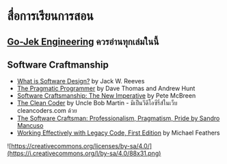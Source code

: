 # สื่อการเรียนการสอน

## [Go-Jek Engineering](https://blog.gojekengineering.com/the-go-jek-reading-list-1088712ccc14) ควรอ่านทุกเล่มในนี้
## Software Craftmanship

* [What is Software Design?](http://user.it.uu.se/~carle/softcraft/notes/Reeve_SourceCodeIsTheDesign.pdf) by Jack W. Reeves
* [The Pragmatic Programmer](https://my.safaribooksonline.com/book/programming/9780135956977) by Dave Thomas and Andrew Hunt
* [Software Craftsmanship: The New Imperative](https://my.safaribooksonline.com/book/software-engineering-and-development/0201733862
) by Pete McBreen
* [The Clean Coder](https://my.safaribooksonline.com/book/programming/9780132542913
) by Uncle Bob Martin - มีเป็นวีดีโอซีรี่ส์ในเว็บ cleancoders.com ด้วย
* [The Software Craftsman: Professionalism, Pragmatism, Pride by Sandro Mancuso](https://my.safaribooksonline.com/book/software-engineering-and-development/9780134052625)
* [Working Effectively with Legacy Code, First Edition](https://learning.oreilly.com/library/view/working-effectively-with/0131177052/) by Michael Feathers

![https://creativecommons.org/licenses/by-sa/4.0/](https://i.creativecommons.org/l/by-sa/4.0/88x31.png)
